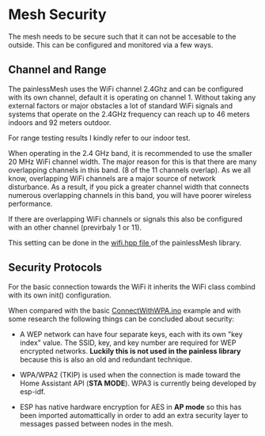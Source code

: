 # Mesh Security
The mesh needs to be secure such that it can not be accesable to the outside. This can be configured and monitored via a few ways.


## Channel and Range
The painlessMesh uses the WiFi channel 2.4Ghz and can be configured with its own channel, default it is operating on channel 1.
Without taking any external factors or major obstacles a lot of standard WiFi signals and systems that operate on the 2.4GHz frequency can reach up to 46 meters indoors and 92 meters outdoor. 

For range testing results I kindly refer to our <a>indoor test</a>.

When operating in the 2.4 GHz band, it is recommended to use the smaller 20 MHz WiFi channel width. The major reason for this is that there are many overlapping channels in this band. (8 of the 11 channels overlap). As we all know, overlapping WiFi channels are a major source of network disturbance. As a result, if you pick a greater channel width that connects numerous overlapping channels in this band, you will have poorer wireless performance.

If there are overlapping WiFi channels or signals this also be configured with an other channel (previrbaly 1 or 11).

This setting can be done in the <a href="https://gitlab.com/painlessMesh/painlessMesh/-/blob/develop/src/arduino/wifi.hpp"> wifi.hpp file </a> of the painlessMesh library.

## Security Protocols
For the basic connection towards the WiFi it inherits the WiFi class combind with its own init() configuration.

When compared with the basic <a href="https://github.com/arduino-libraries/WiFi/blob/master/examples/ConnectWithWPA/ConnectWithWPA.ino">ConnectWithWPA.ino</a> example and with some research the following things can be concluded about security:

- A WEP network can have four separate keys, each with its own "key index" value. The SSID, key, and key number are required for WEP encrypted networks. **Luckily this is not used in the painless library** because this is also an old and redundant technique.


- WPA/WPA2 (TKIP) is used when the connection is made toward the Home Assistant API (**STA MODE**). WPA3 is currently being developed by esp-idf.

- ESP has native hardware encryption for AES in **AP mode** so this has been imported automattically in order to add an extra security layer to messages passed between nodes in the mesh.

